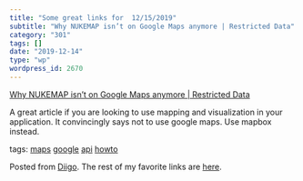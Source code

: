 ```yaml
---
title: "Some great links for  12/15/2019"
subtitle: "Why NUKEMAP isn’t on Google Maps anymore | Restricted Data"
category: "301"
tags: []
date: "2019-12-14"
type: "wp"
wordpress_id: 2670
---
```

[Why NUKEMAP isn’t on Google Maps anymore | Restricted Data](http://blog.nuclearsecrecy.com/2019/12/13/why-nukemap-isnt-on-google-maps-anymore/) 

A great article if you are looking to use mapping and visualization in your application. It convincingly says not to use google maps. Use mapbox instead. 

 tags: [maps](https://www.diigo.com/user/pitosalas/maps) [google](https://www.diigo.com/user/pitosalas/google) [api](https://www.diigo.com/user/pitosalas/api) [howto](https://www.diigo.com/user/pitosalas/howto)

Posted from [Diigo](https://www.diigo.com). The rest of my favorite links are [here](https://www.diigo.com/user/pitosalas).
